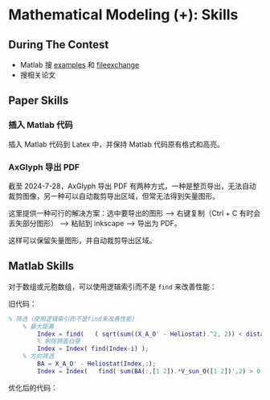 # Mathematical Modeling (+): Skills 

## During The Contest 
- Matlab 搜 [examples](https://www.mathworks.com/support/search.html?q=&fq%5B%5D=asset_type_name:documentation/example&page=1&s_tid=CRUX_topnav) 和 [fileexchange](https://www.mathworks.com/matlabcentral/fileexchange)
- 搜相关论文

## Paper Skills 

### 插入 Matlab 代码

插入 Matlab 代码到 Latex 中，并保持 Matlab 代码原有格式和高亮。

### AxGlyph 导出 PDF 

截至 2024-7-28，AxGlyph 导出 PDF 有两种方式，一种是整页导出，无法自动裁剪图像，另一种可以自动裁剪导出区域，但常无法得到矢量图形。

这里提供一种可行的解决方案：选中要导出的图形 --> 右键复制（Ctrl + C 有时会丢失部分图形） --> 粘贴到 inkscape --> 导出为 PDF。

这样可以保留矢量图形，并自动裁剪导出区域。

## Matlab Skills

对于数组或元胞数组，可以使用逻辑索引而不是 `find` 来改善性能：

旧代码：

``` matlab
% 筛选（使用逻辑索引而不是find来改善性能）
    % 最大距离
        Index = find(   ( sqrt(sum((X_A_O' - Heliostat).^2, 2)) < distance_max+0.1 )   );
        % 剔除镜面自身    
        Index = Index( find(Index-i) );
    % 方向筛选
        BA = X_A_O' - Heliostat(Index,:);
        Index = Index(   find( sum(BA(:,[1 2]).*V_sun_O([1 2])',2) > 0 )   ); 
```

优化后的代码：

``` matlab 


```
